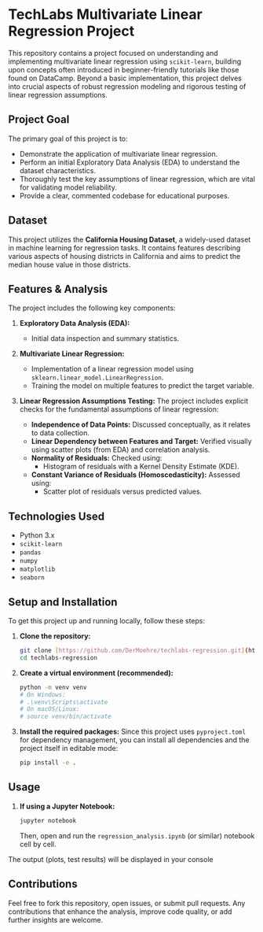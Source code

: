 # TechLabs Multivariate Linear Regression Project

This repository contains a project focused on understanding and implementing multivariate linear regression using `scikit-learn`, building upon concepts often introduced in beginner-friendly tutorials like those found on DataCamp. Beyond a basic implementation, this project delves into crucial aspects of robust regression modeling and rigorous testing of linear regression assumptions.

## Project Goal

The primary goal of this project is to:
* Demonstrate the application of multivariate linear regression.
* Perform an initial Exploratory Data Analysis (EDA) to understand the dataset characteristics.
* Thoroughly test the key assumptions of linear regression, which are vital for validating model reliability.
* Provide a clear, commented codebase for educational purposes.

## Dataset

This project utilizes the **California Housing Dataset**, a widely-used dataset in machine learning for regression tasks. It contains features describing various aspects of housing districts in California and aims to predict the median house value in those districts.

## Features & Analysis

The project includes the following key components:

1.  **Exploratory Data Analysis (EDA):**
    * Initial data inspection and summary statistics.

2.  **Multivariate Linear Regression:**
    * Implementation of a linear regression model using `sklearn.linear_model.LinearRegression`.
    * Training the model on multiple features to predict the target variable.

3.  **Linear Regression Assumptions Testing:**
    The project includes explicit checks for the fundamental assumptions of linear regression:
    * **Independence of Data Points:** Discussed conceptually, as it relates to data collection.
    * **Linear Dependency between Features and Target:** Verified visually using scatter plots (from EDA) and correlation analysis.
    * **Normality of Residuals:** Checked using:
        * Histogram of residuals with a Kernel Density Estimate (KDE).
    * **Constant Variance of Residuals (Homoscedasticity):** Assessed using:
        * Scatter plot of residuals versus predicted values.

## Technologies Used

* Python 3.x
* `scikit-learn`
* `pandas`
* `numpy`
* `matplotlib`
* `seaborn`

## Setup and Installation

To get this project up and running locally, follow these steps:

1.  **Clone the repository:**
    ```bash
    git clone [https://github.com/DerMoehre/techlabs-regression.git](https://github.com/DerMoehre/techlabs-regression.git)
    cd techlabs-regression
    ```
2.  **Create a virtual environment (recommended):**
    ```bash
    python -m venv venv
    # On Windows:
    # .\venv\Scripts\activate
    # On macOS/Linux:
    # source venv/bin/activate
    ```
3.  **Install the required packages:**
    Since this project uses `pyproject.toml` for dependency management, you can install all dependencies and the project itself in editable mode:
    ```bash
    pip install -e .
    ```

## Usage

1.  **If using a Jupyter Notebook:**
    ```bash
    jupyter notebook
    ```
    Then, open and run the `regression_analysis.ipynb` (or similar) notebook cell by cell.

The output (plots, test results) will be displayed in your console

## Contributions

Feel free to fork this repository, open issues, or submit pull requests. Any contributions that enhance the analysis, improve code quality, or add further insights are welcome.